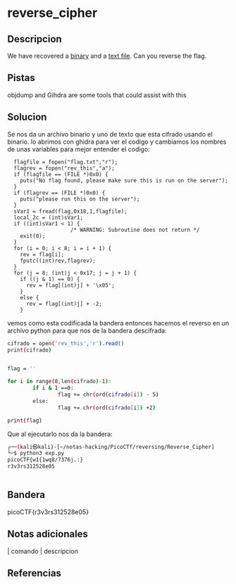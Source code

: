 
# reverse_cipher

## Descripcion
We have recovered a [binary](https://jupiter.challenges.picoctf.org/static/48babf8f8c4c6b8baf336680ea5b9ddf/rev) and a [text file](https://jupiter.challenges.picoctf.org/static/48babf8f8c4c6b8baf336680ea5b9ddf/rev_this). Can you reverse the flag.
## Pistas
objdump and Gihdra are some tools that could assist with this
## Solucion
Se nos da un archivo binario y uno de texto que esta cifrado usando el binario. lo abrimos con ghidra para ver el codigo y cambiamos los nombres de unas variables para mejor entender el codigo: 
```bash()
  flagfile = fopen("flag.txt","r");
  flagrev = fopen("rev_this","a");
  if (flagfile == (FILE *)0x0) {
    puts("No flag found, please make sure this is run on the server");
  }
  if (flagrev == (FILE *)0x0) {
    puts("please run this on the server");
  }
  sVar1 = fread(flag,0x18,1,flagfile);
  local_2c = (int)sVar1;
  if ((int)sVar1 < 1) {
                    /* WARNING: Subroutine does not return */
    exit(0);
  }
  for (i = 0; i < 8; i = i + 1) {
    rev = flag[i];
    fputc((int)rev,flagrev);
  }
  for (j = 8; (int)j < 0x17; j = j + 1) {
    if ((j & 1) == 0) {
      rev = flag[(int)j] + '\x05';
    }
    else {
      rev = flag[(int)j] + -2;
    }
```
vemos como esta codificada la bandera entonces hacemos el reverso en un archivo python para que nos de la bandera descifrada:
```bash
cifrado = open('rev_this','r').read()
print(cifrado)


flag = ''

for i in range(8,len(cifrado)-1):
        if i & 1 ==0:
                flag += chr(ord(cifrado[i]) - 5)
        else:
                flag += chr(ord(cifrado[i]) +2)

print(flag)

```
Que al ejecutarlo nos da la bandera:
```bash
┌──(kali㉿kali)-[~/notas-hacking/PicoCTf/reversing/Reverse_Cipher]
└─$ python3 exp.py
picoCTF{w1{1wq8/7376j.:}
r3v3rs312528e05
                     
```

## Bandera

picoCTF{r3v3rs312528e05}

## Notas adicionales

| comando | descripcion

## Referencias
